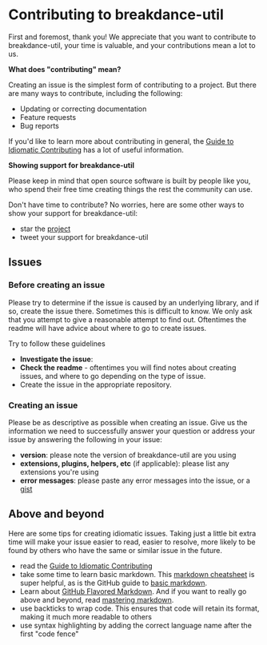 # Contributing to breakdance-util

First and foremost, thank you! We appreciate that you want to contribute to breakdance-util, your time is valuable, and your contributions mean a lot to us.

**What does "contributing" mean?**

Creating an issue is the simplest form of contributing to a project. But there are many ways to contribute, including the following:

- Updating or correcting documentation
- Feature requests
- Bug reports

If you'd like to learn more about contributing in general, the [Guide to Idiomatic Contributing](https://github.com/jonschlinkert/idiomatic-contributing) has a lot of useful information.

**Showing support for breakdance-util**

Please keep in mind that open source software is built by people like you, who spend their free time creating things the rest the community can use.

Don't have time to contribute? No worries, here are some other ways to show your support for breakdance-util:

- star the [project](https://github.com/jonschlinkert/breakdance-util)
- tweet your support for breakdance-util

## Issues

### Before creating an issue

Please try to determine if the issue is caused by an underlying library, and if so, create the issue there. Sometimes this is difficult to know. We only ask that you attempt to give a reasonable attempt to find out. Oftentimes the readme will have advice about where to go to create issues.

Try to follow these guidelines

- **Investigate the issue**:
- **Check the readme** - oftentimes you will find notes about creating issues, and where to go depending on the type of issue.
- Create the issue in the appropriate repository.

### Creating an issue

Please be as descriptive as possible when creating an issue. Give us the information we need to successfully answer your question or address your issue by answering the following in your issue:

- **version**: please note the version of breakdance-util are you using
- **extensions, plugins, helpers, etc** (if applicable): please list any extensions you're using
- **error messages**: please paste any error messages into the issue, or a [gist](https://gist.github.com/)

## Above and beyond

Here are some tips for creating idiomatic issues. Taking just a little bit extra time will make your issue easier to read, easier to resolve, more likely to be found by others who have the same or similar issue in the future.

- read the [Guide to Idiomatic Contributing](https://github.com/jonschlinkert/idiomatic-contributing)
- take some time to learn basic markdown. This [markdown cheatsheet](https://gist.github.com/jonschlinkert/5854601) is super helpful, as is the GitHub guide to [basic markdown](https://help.github.com/articles/markdown-basics/).
- Learn about [GitHub Flavored Markdown](https://help.github.com/articles/github-flavored-markdown/). And if you want to really go above and beyond, read [mastering markdown](https://guides.github.com/features/mastering-markdown/).
- use backticks to wrap code. This ensures that code will retain its format, making it much more readable to others
- use syntax highlighting by adding the correct language name after the first "code fence"


[node-glob]: https://github.com/isaacs/node-glob
[micromatch]: https://github.com/jonschlinkert/micromatch
[so]: http://stackoverflow.com/questions/tagged/breakdance-util